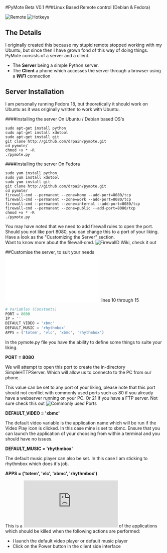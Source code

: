 #PyMote Beta V0.1
###Linux Based Remote control (Debian & Fedora)

![Remote](https://raw.github.com/drpain/pymote/master/assets/img/remote.jpg)  ![Hotkeys](https://raw.github.com/drpain/pymote/master/assets/img/hotkeys.jpg) 

The Details
--------- 
 
I originally created this because my stupid remote stopped working with my Ubuntu, but since then I have grown fond of this way of doing things. PyMote consists of a server and a client.

- The **Server** being a simple Python server.
- The **Client** a phone which accesses the server through a browser using a ***WIFI*** connection

Server Installation
--------- 

I am personally running Fedora 18, but theoretically it should work on Ubuntu as it was originally written to work with Ubuntu.

####Installing the server On Ubuntu / Debian based OS's

```terminal
sudo apt-get install python  
sudo apt-get install xdotool  
sudo apt-get install git  
git clone http://github.com/drpain/pymote.git  
cd pymote/  
chmod +x * -R  
./pymote.py  
```

####Installing the server On Fedora  
```terminal  
sudo yum install python  
sudo yum install xdotool  
sudo yum install git  
git clone http://github.com/drpain/pymote.git  
cd pymote/  
firewall-cmd --permanent --zone=home --add-port=8080/tcp
firewall-cmd --permanent --zone=work --add-port=8080/tcp
firewall-cmd --permanent --zone=internal --add-port=8080/tcp
firewall-cmd --permanent --zone=public --add-port=8080/tcp
chmod +x * -R  
./pymote.py  
```  
You may have noted that we need to add firewall rules to open the port. Should you not like port 8080, you can change this to a port of your liking. Have a look as the "Customizing the Server" section.  
Want to know more about the filewall-cmd. ![FirewallD Wiki, check it out](https://fedoraproject.org/wiki/FirewallD)  
  
  
##Customise the server, to suit your needs
![pymote.py](pymote.py) lines 10 through 15
```python
# Variables (Constants)
PORT = 8080
IP = ''
DEFAULT_VIDEO = 'xbmc'
DEFAULT_MUSIC = 'rhythmbox'
APPS = ('totem', 'vlc', 'xbmc', 'rhythmbox')
```
In the pymote.py file you have the ability to define some things to suite your liking.  
   
**PORT = 8080**    

We will attempt to open this port to create the in-directory SimpleHTTPServer. Which will allow us to connecto to the PC from our phone.  

This value can be set to any port of your liking, please note that this port should not conflict with commonly used ports such as 80 if you already have a webserver running on your PC. Or 21 if you have a FTP server. Not sure check this out ![Commonly used Ports](http://en.wikipedia.org/wiki/List_of_TCP_and_UDP_port_numbers)  

**DEFAULT_VIDEO = 'xbmc'** 
 
The default video variable is the application name which will be run if the Video Play icon is clicked. In this case mine is set to xbmc. Ensure that you can launch the application of your choosing from within a terminal and you should have no issues.

**DEFAULT_MUSIC = 'rhythmbox'**   

The default music player can also be set. In this case I am sticking to rhythmbox which does it's job. 

**APPS = ('totem', 'vlc', 'xbmc', 'rhythmbox')**  

This is a ![python tuple](http://www.diveintopython.net/native_data_types/tuples.html) of the applications which should be killed when the following actions are performed:  
- I launch the default video player or default music player
- Click on the Power button in the client side interface

